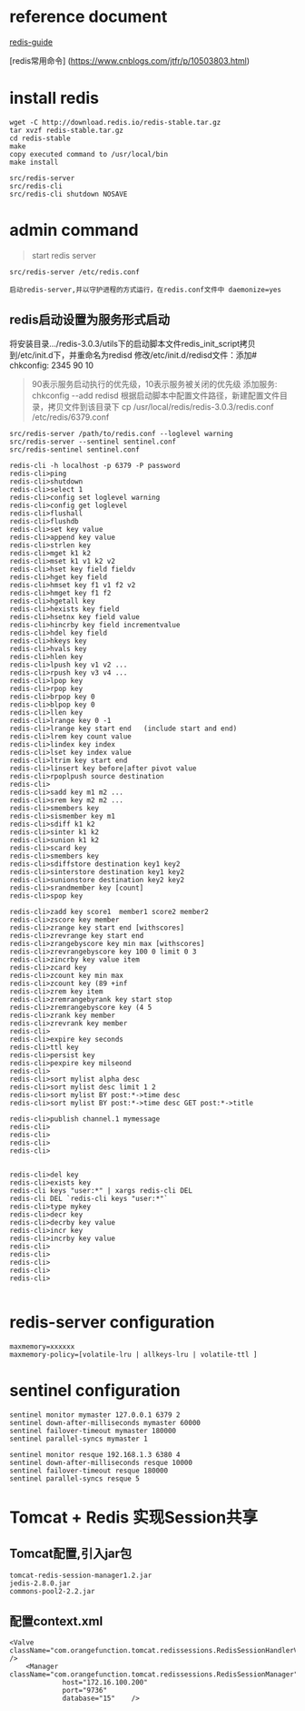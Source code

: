 
# reference document
[redis-guide](https://redis.io/topics/quickstart)

[redis常用命令] (https://www.cnblogs.com/jtfr/p/10503803.html)

# install redis
```
wget -C http://download.redis.io/redis-stable.tar.gz
tar xvzf redis-stable.tar.gz
cd redis-stable
make
copy executed command to /usr/local/bin
make install 

src/redis-server
src/redis-cli
src/redis-cli shutdown NOSAVE
```

# admin command
>start redis server

`src/redis-server /etc/redis.conf`

```
启动redis-server,并以守护进程的方式运行，在redis.conf文件中 daemonize=yes
```

## redis启动设置为服务形式启动
将安装目录…/redis-3.0.3/utils下的启动脚本文件redis_init_script拷贝到/etc/init.d下，并重命名为redisd
修改/etc/init.d/redisd文件：添加# chkconfig: 2345 90 10
>90表示服务启动执行的优先级，10表示服务被关闭的优先级
添加服务: chkconfig --add redisd
根据启动脚本中配置文件路径，新建配置文件目录，拷贝文件到该目录下
cp /usr/local/redis/redis-3.0.3/redis.conf   /etc/redis/6379.conf


```
src/redis-server /path/to/redis.conf --loglevel warning
src/redis-server --sentinel sentinel.conf
src/redis-sentinel sentinel.conf

redis-cli -h localhost -p 6379 -P password
redis-cli>ping
redis-cli>shutdown
redis-cli>select 1
redis-cli>config set loglevel warning
redis-cli>config get loglevel
redis-cli>flushall
redis-cli>flushdb
redis-cli>set key value
redis-cli>append key value
redis-cli>strlen key
redis-cli>mget k1 k2
redis-cli>mset k1 v1 k2 v2
redis-cli>hset key field fieldv
redis-cli>hget key field
redis-cli>hmset key f1 v1 f2 v2
redis-cli>hmget key f1 f2
redis-cli>hgetall key
redis-cli>hexists key field
redis-cli>hsetnx key field value
redis-cli>hincrby key field incrementvalue
redis-cli>hdel key field
redis-cli>hkeys key
redis-cli>hvals key
redis-cli>hlen key
redis-cli>lpush key v1 v2 ...
redis-cli>rpush key v3 v4 ...
redis-cli>lpop key
redis-cli>rpop key
redis-cli>brpop key 0
redis-cli>blpop key 0
redis-cli>llen key
redis-cli>lrange key 0 -1 
redis-cli>lrange key start end   (include start and end)
redis-cli>lrem key count value
redis-cli>lindex key index
redis-cli>lset key index value
redis-cli>ltrim key start end
redis-cli>linsert key before|after pivot value
redis-cli>rpoplpush source destination
redis-cli>
redis-cli>sadd key m1 m2 ...
redis-cli>srem key m2 m2 ...
redis-cli>smembers key
redis-cli>sismember key m1
redis-cli>sdiff k1 k2
redis-cli>sinter k1 k2
redis-cli>sunion k1 k2
redis-cli>scard key
redis-cli>smembers key
redis-cli>sdiffstore destination key1 key2
redis-cli>sinterstore destination key1 key2
redis-cli>sunionstore destination key2 key2
redis-cli>srandmember key [count]
redis-cli>spop key

redis-cli>zadd key score1  member1 score2 member2
redis-cli>zscore key member
redis-cli>zrange key start end [withscores]
redis-cli>zrevrange key start end 
redis-cli>zrangebyscore key min max [withscores]
redis-cli>zrevrangebyscore key 100 0 limit 0 3
redis-cli>zincrby key value item
redis-cli>zcard key
redis-cli>zcount key min max
redis-cli>zcount key (89 +inf
redis-cli>zrem key item
redis-cli>zremrangebyrank key start stop
redis-cli>zremrangebyscore key (4 5
redis-cli>zrank key member
redis-cli>zrevrank key member
redis-cli>
redis-cli>expire key seconds
redis-cli>ttl key
redis-cli>persist key
redis-cli>pexpire key milseond
redis-cli>
redis-cli>sort mylist alpha desc
redis-cli>sort mylist desc limit 1 2
redis-cli>sort mylist BY post:*->time desc
redis-cli>sort mylist BY post:*->time desc GET post:*->title

redis-cli>publish channel.1 mymessage
redis-cli>
redis-cli>
redis-cli>
redis-cli>


redis-cli>del key
redis-cli>exists key
redis-cli keys "user:*" | xargs redis-cli DEL
redis-cli DEL `redis-cli keys "user:*"`
redis-cli>type mykey
redis-cli>decr key
redis-cli>decrby key value
redis-cli>incr key
redis-cli>incrby key value
redis-cli>
redis-cli>
redis-cli>
redis-cli>
redis-cli>


```

# redis-server configuration
```
maxmemory=xxxxxx
maxmemory-policy=[volatile-lru | allkeys-lru | volatile-ttl ]
```


# sentinel configuration
```
sentinel monitor mymaster 127.0.0.1 6379 2
sentinel down-after-milliseconds mymaster 60000
sentinel failover-timeout mymaster 180000
sentinel parallel-syncs mymaster 1

sentinel monitor resque 192.168.1.3 6380 4
sentinel down-after-milliseconds resque 10000
sentinel failover-timeout resque 180000
sentinel parallel-syncs resque 5
```


# Tomcat + Redis 实现Session共享
## Tomcat配置,引入jar包
```
tomcat-redis-session-manager1.2.jar
jedis-2.8.0.jar
commons-pool2-2.2.jar
```

## 配置context.xml
```
<Valve className="com.orangefunction.tomcat.redissessions.RedisSessionHandlerValve" />
    <Manager className="com.orangefunction.tomcat.redissessions.RedisSessionManager"
             host="172.16.100.200"
             port="9736" 
             database="15"    />
```


